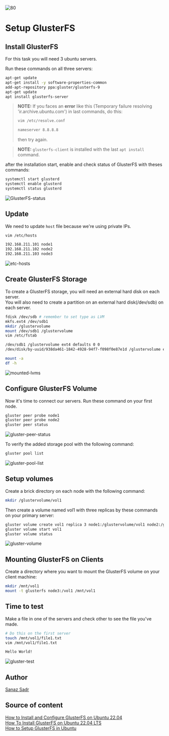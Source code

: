 ![80](../../assets/80-orange-ant-glusterfs.jpg)

# Setup GlusterFS

## Install GlusterFS

For this task you will need 3 ubuntu servers.

Run these commands on all three servers:

```bash
apt-get update
apt-get install -y software-properties-common
add-apt-repository ppa:gluster/glusterfs-9
apt-get update
apt install glusterfs-server
```
> **NOTE:** If you faces an **error** like this (Temporary failure resolving 'ir.archive.ubuntu.com') in last commands, do this:
> ```bash
> vim /etc/resolve.conf
>
> nameserver 8.8.8.8
> ```
> then try again.

> **NOTE:** `glusterfs-client` is installed with the last `apt install` command.

after the installation start, enable and check status of GlusterFS with theses commands:

```bash
systemctl start glusterd
systemctl enable glusterd
systemctl status glusterd
```

![GlusterFS-status](../../assets/78-GlusterFS-status.jpg)


## Update 

We need to update `host` file because we're using private IPs.

```bash
vim /etc/hosts

192.168.211.101 node1
192.168.211.102 node2
192.168.211.103 node3
```

![etc-hosts](../../assets/73-etc-hosts.jpg)

## Create GlusterFS Storage

To create a GlusterFS storage, you will need an external hard disk on each server.<br>
You will also need to create a partition on an external hard disk(/dev/sdb) on each server.

```bash
fdisk /dev/sdb # remember to set type as LVM
mkfs.ext4 /dev/sdb1
mkdir /glustervolume
mount /dev/sdb1 /glustervolume
vim /etc/fstab

/dev/sdb1 /glustervolume ext4 defaults 0 0
/dev/disk/by-uuid/938da461-1842-4928-94f7-f098f0e87e1d /glustervolume ext4 defaults 0 0

mount -a
df -h
```

![mounted-lvms](../../assets/79-mounted-lvms.jpg)

## Configure GlusterFS Volume

Now it's time to connect our servers. Run these command on your first node.

```bash
gluster peer probe node1
gluster peer probe node2
gluster peer status
```

![gluster-peer-status](../../assets/74-gluster-peer-status.jpg)

To verify the added storage pool with the following command:

```bash
gluster pool list
```
![gluster-pool-list](../../assets/75-gluster-pool-list.jpg)

## Setup volumes

Create a brick directory on each node with the following command:

```bash
mkdir /glustervolume/vol1
```

Then create a volume named vol1 with three replicas by these commands on your primary server:

```bash
gluster volume create vol1 replica 3 node1:/glustervolume/vol1 node2:/glustervolume/vol1 node3:/glustervolume/vol1
gluster volume start vol1
gluster volume status
```

![gluster-volume](../../assets/77-gluster-volume.jpg)

## Mounting GlusterFS on Clients

Create a directory where you want to mount the GlusterFS volume on your client machine:

```bash
mkdir /mnt/vol1
mount -t glusterfs node3:/vol1 /mnt/vol1
```

## Time to test

Make a file in one of the servers and check other to see the file you've made.

```bash
# Do this on the first server
touch /mnt/vol1/file1.txt
vim /mnt/vol1/file1.txt

Hello World!
```

![gluster-test](../../assets/76-gluster-test.jpg)

## Author

[Sanaz Sadr](https://github.com/SanazSadr)

## Source of content

[How to Install and Configure GlusterFS on Ubuntu 22.04](https://www.howtoforge.com/how-to-install-and-configure-glusterfs-on-ubuntu-22-04/) <br>
[How To Install GlusterFS on Ubuntu 22.04 LTS](https://idroot.us/install-glusterfs-ubuntu-22-04/) <br>
[How to Setup GlusterFS in Ubuntu](https://www.youtube.com/watch?v=gEG7Eu320Rk)